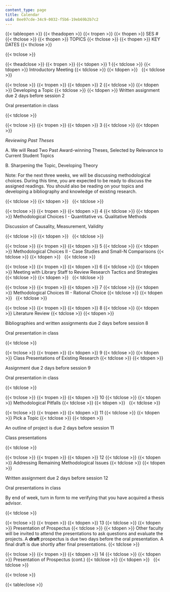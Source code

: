 ```yaml
---
content_type: page
title: Calendar
uid: 8ee97cde-34c9-0032-f5b6-19eb69b2b7c2
---
```


{{< tableopen >}}
{{< theadopen >}}
{{< tropen >}}
{{< thopen >}}
SES #
{{< thclose >}}
{{< thopen >}}
TOPICS
{{< thclose >}}
{{< thopen >}}
KEY DATES
{{< thclose >}}

{{< trclose >}}

{{< theadclose >}}
{{< tropen >}}
{{< tdopen >}}
1
{{< tdclose >}}
{{< tdopen >}}
Introductory Meeting
{{< tdclose >}}
{{< tdopen >}}
 
{{< tdclose >}}

{{< trclose >}}
{{< tropen >}}
{{< tdopen >}}
2
{{< tdclose >}}
{{< tdopen >}}
Developing a Topic
{{< tdclose >}}
{{< tdopen >}}
Written assignment due 2 days before session 2

Oral presentation in class


{{< tdclose >}}

{{< trclose >}}
{{< tropen >}}
{{< tdopen >}}
3
{{< tdclose >}}
{{< tdopen >}}


_Reviewing Past Theses_

A. We will Read Two Past Award-winning Theses, Selected by Relevance to Current Student Topics

B. Sharpening the Topic, Developing Theory

Note: For the next three weeks, we will be discussing methodological choices. During this time, you are expected to be ready to discuss the assigned readings. You should also be reading on your topics and developing a bibliography and knowledge of existing research.


{{< tdclose >}}
{{< tdopen >}}
 
{{< tdclose >}}

{{< trclose >}}
{{< tropen >}}
{{< tdopen >}}
4
{{< tdclose >}}
{{< tdopen >}}
Methodological Choices I - Quantitative vs. Qualitative Methods

Discussion of Causality, Measurement, Validity


{{< tdclose >}}
{{< tdopen >}}
 
{{< tdclose >}}

{{< trclose >}}
{{< tropen >}}
{{< tdopen >}}
5
{{< tdclose >}}
{{< tdopen >}}
Methodological Choices II - Case Studies and Small-N Comparisons
{{< tdclose >}}
{{< tdopen >}}
 
{{< tdclose >}}

{{< trclose >}}
{{< tropen >}}
{{< tdopen >}}
6
{{< tdclose >}}
{{< tdopen >}}
Meeting with Library Staff to Review Research Tactics and Strategies
{{< tdclose >}}
{{< tdopen >}}
 
{{< tdclose >}}

{{< trclose >}}
{{< tropen >}}
{{< tdopen >}}
7
{{< tdclose >}}
{{< tdopen >}}
Methodological Choices III - Rational Choice
{{< tdclose >}}
{{< tdopen >}}
 
{{< tdclose >}}

{{< trclose >}}
{{< tropen >}}
{{< tdopen >}}
8
{{< tdclose >}}
{{< tdopen >}}
Literature Review
{{< tdclose >}}
{{< tdopen >}}


Bibliographies and written assignments due 2 days before session 8

Oral presentation in class


{{< tdclose >}}

{{< trclose >}}
{{< tropen >}}
{{< tdopen >}}
9
{{< tdclose >}}
{{< tdopen >}}
Class Presentations of Existing Research
{{< tdclose >}}
{{< tdopen >}}


Assignment due 2 days before session 9

Oral presentation in class


{{< tdclose >}}

{{< trclose >}}
{{< tropen >}}
{{< tdopen >}}
10
{{< tdclose >}}
{{< tdopen >}}
Methodological Pitfalls
{{< tdclose >}}
{{< tdopen >}}
 
{{< tdclose >}}

{{< trclose >}}
{{< tropen >}}
{{< tdopen >}}
11
{{< tdclose >}}
{{< tdopen >}}
Pick a Topic
{{< tdclose >}}
{{< tdopen >}}


An outline of project is due 2 days before session 11

Class presentations


{{< tdclose >}}

{{< trclose >}}
{{< tropen >}}
{{< tdopen >}}
12
{{< tdclose >}}
{{< tdopen >}}
Addressing Remaining Methodological Issues
{{< tdclose >}}
{{< tdopen >}}


Written assignment due 2 days before session 12

Oral presentations in class

By end of week, turn in form to me verifying that you have acquired a thesis advisor.


{{< tdclose >}}

{{< trclose >}}
{{< tropen >}}
{{< tdopen >}}
13
{{< tdclose >}}
{{< tdopen >}}
Presentation of Prospectus
{{< tdclose >}}
{{< tdopen >}}
Other faculty will be invited to attend the presentations to ask questions and evaluate the projects. A **draft** prospectus is due two days before the oral presentation. A final draft is due shortly after final presentations.
{{< tdclose >}}

{{< trclose >}}
{{< tropen >}}
{{< tdopen >}}
14
{{< tdclose >}}
{{< tdopen >}}
Presentation of Prospectus (cont.)
{{< tdclose >}}
{{< tdopen >}}
 
{{< tdclose >}}

{{< trclose >}}

{{< tableclose >}}